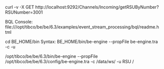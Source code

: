 curl -v -X GET http://localhost:9292/Channels/Incoming/getRSUByNumber?RSUNumber=3001


BQL Console: 
file:///opt/tibco/be/be/6.3/examples/event_stream_processing/bql/readme.html

cd BE_HOME/bin
Syntax: 
BE_HOME/bin/be-engine --propFile be-engine.tra -c <CDD file> -u <processing unit id> <EAR file>

/opt/tibco/be/be/6.3/bin/be-engine --propFile /opt/tibco/be/be/6.3/config/be-engine.tra -c /data/ws/ -u RSU /

